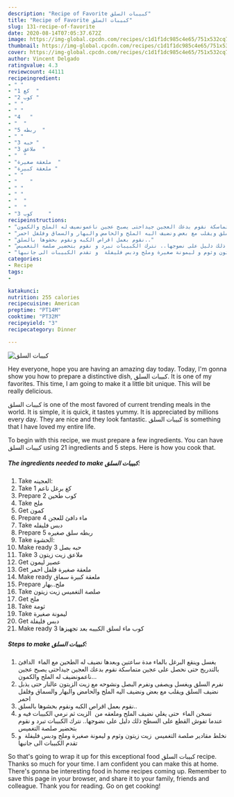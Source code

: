 ```yaml
---
description: "Recipe of Favorite كبيبات السلق"
title: "Recipe of Favorite كبيبات السلق"
slug: 131-recipe-of-favorite
date: 2020-08-14T07:05:37.672Z
image: https://img-global.cpcdn.com/recipes/c1d1f1dc985c4e65/751x532cq70/الصورة-الرئيسية-لوصفةكبيبات-السلق.jpg
thumbnail: https://img-global.cpcdn.com/recipes/c1d1f1dc985c4e65/751x532cq70/الصورة-الرئيسية-لوصفةكبيبات-السلق.jpg
cover: https://img-global.cpcdn.com/recipes/c1d1f1dc985c4e65/751x532cq70/الصورة-الرئيسية-لوصفةكبيبات-السلق.jpg
author: Vincent Delgado
ratingvalue: 4.3
reviewcount: 44111
recipeingredient:
- " "
- "1 كغ  "
- "2 كوب "
- " "
- " "
- "4   "
- "  "
- "5 ربطه  "
- " "
- "3 حبه "
- "3 ملاعق  "
- "  "
- "ملعقة صغيرة  "
- "ملعقة كبيرة "
- " "
- "    "
- " "
- " "
- "  "
- "  "
- "3 كوب     "
recipeinstructions:
- "يغسل وينقع البرغل بالماء مدة ساعتين وبعدها نضيف له الطحين مع الماء  الدافئ بالتدريج حتى نحصل على عجين متماسكة نقوم بدعك العجين جيداحتى يصبح عجين ناعمونضيف له الملح والكمون..."
- "نفرم السلق ويغسل ويصفى ونفرم البصل ونشوحه مع زيت الزيتون عالنار حتى يذبل نضيف السلق ويقلب مع بعض ونضيف اليه الملح والحامض والبهار والسماق وفلفل احمر"
- "نقوم بعمل اقراص الكبه ونقوم بحشوها بالسلق.."
- "نسخن الماء  حتى يغلي نضيف الملح وملعقه من  الزيت ثم نرمي الكبيبات فيه و عندما تفوش القطع على السطح ذلك دليل على نضوجها.. نترك الكبيبات تبرد و نقوم بتحضير صلصة التغميس"
- "نخلط مقادير صلصة التغميس  زيت زيتون وثوم و ليمونة صغيرة وملح ودبس فليفلة  و تقدم الكبيبات الى جانبها"
categories:
- Recipe
tags:
- 

katakunci:  
nutrition: 255 calories
recipecuisine: American
preptime: "PT14M"
cooktime: "PT32M"
recipeyield: "3"
recipecategory: Dinner

---
```



![كبيبات السلق](https://img-global.cpcdn.com/recipes/c1d1f1dc985c4e65/751x532cq70/الصورة-الرئيسية-لوصفةكبيبات-السلق.jpg)

Hey everyone, hope you are having an amazing day today. Today, I'm gonna show you how to prepare a distinctive dish, كبيبات السلق. It is one of my favorites. This time, I am going to make it a little bit unique. This will be really delicious.

كبيبات السلق is one of the most favored of current trending meals in the world. It is simple, it is quick, it tastes yummy. It is appreciated by millions every day. They are nice and they look fantastic. كبيبات السلق is something that I have loved my entire life.




To begin with this recipe, we must prepare a few ingredients. You can have كبيبات السلق using 21 ingredients and 5 steps. Here is how you cook that.

<!--inarticleads1-->

##### The ingredients needed to make كبيبات السلق:

1. Take  العجينه:
1. Take 1 كغ برغل ناعم
1. Prepare 2 كوب طحين
1. Take  ملح
1. Get  كمون
1. Prepare 4 ماء دافئ للعجن
1. Take  دبس فليفله
1. Prepare 5 ربطه سلق صغيره
1. Take  الحشوة:
1. Make ready 3 حبه بصل
1. Take 3 ملاعق زيت زيتون
1. Get  عصير ليمون
1. Get ملعقة صغيرة فلفل احمر
1. Make ready ملعقة كبيرة سماق
1. Prepare  ملح..بهار
1. Take  صلصة التغميس زيت زيتون
1. Get  ملح
1. Take  ثومة
1. Take  ليمونة صغيرة
1. Get  دبس فليفلة
1. Make ready 3 كوب ماء لسلق الكبيبه بعد تجهيزها




<!--inarticleads2-->

##### Steps to make كبيبات السلق:

1. يغسل وينقع البرغل بالماء مدة ساعتين وبعدها نضيف له الطحين مع الماء  الدافئ بالتدريج حتى نحصل على عجين متماسكة نقوم بدعك العجين جيداحتى يصبح عجين ناعمونضيف له الملح والكمون...
1. نفرم السلق ويغسل ويصفى ونفرم البصل ونشوحه مع زيت الزيتون عالنار حتى يذبل نضيف السلق ويقلب مع بعض ونضيف اليه الملح والحامض والبهار والسماق وفلفل احمر
1. نقوم بعمل اقراص الكبه ونقوم بحشوها بالسلق..
1. نسخن الماء  حتى يغلي نضيف الملح وملعقه من  الزيت ثم نرمي الكبيبات فيه و عندما تفوش القطع على السطح ذلك دليل على نضوجها.. نترك الكبيبات تبرد و نقوم بتحضير صلصة التغميس
1. نخلط مقادير صلصة التغميس  زيت زيتون وثوم و ليمونة صغيرة وملح ودبس فليفلة  و تقدم الكبيبات الى جانبها




So that's going to wrap it up for this exceptional food كبيبات السلق recipe. Thanks so much for your time. I am confident you can make this at home. There's gonna be interesting food in home recipes coming up. Remember to save this page in your browser, and share it to your family, friends and colleague. Thank you for reading. Go on get cooking!
